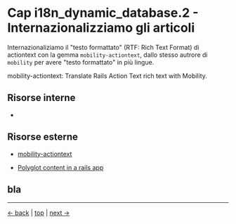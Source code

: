 # <a name="top"></a> Cap i18n_dynamic_database.2 - Internazionalizziamo gli articoli

Internazionaliziamo il "testo formattato" (RTF: Rich Text Format) di actiontext con la gemma `mobility-actiontext`, dallo stesso autrore di `mobility` per avere "testo formattato" in più lingue.

mobility-actiontext: Translate Rails Action Text rich text with Mobility.


## Risorse interne

- []()



## Risorse esterne

- [mobility-actiontext](https://github.com/sedubois/mobility-actiontext)


- [Polyglot content in a rails app](https://revs.runtime-revolution.com/polyglot-content-in-a-rails-app-aed823854955)


## bla






---

[<- back](https://github.com/flaviobordonidev/leanpubabrandnewcms/blob/master/01-base/24-dynamic-i18n/01_00-install_i18n_globalize-it.md)
 | [top](#top) |
[next ->](https://github.com/flaviobordonidev/leanpubabrandnewcms/blob/master/01-base/25-nested_forms_with_stimulus/01_00-stimulus-mockup-it.md)
